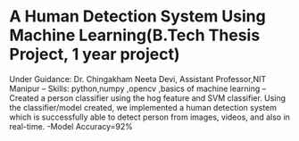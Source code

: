 # A Human Detection System Using Machine Learning(B.Tech Thesis Project, 1 year project)
Under Guidance: Dr. Chingakham Neeta Devi, Assistant Professor,NIT Manipur
– Skills: python,numpy ,opencv ,basics of machine learning
– Created a person classifier using the hog feature and SVM classifier. Using the classifier/model created, we implemented a human
detection system which is successfully able to detect person from images, videos, and also in real-time.
-Model Accuracy=92%
